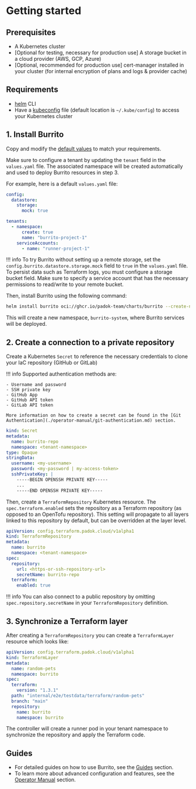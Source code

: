 # Getting started

## Prerequisites

- A Kubernetes cluster
- [Optional for testing, necessary for production use] A storage bucket in a cloud provider (AWS, GCP, Azure)
- [Optional, recommended for production use] cert-manager installed in your cluster (for internal encryption of plans and logs & provider cache)

## Requirements

- [helm](https://helm.sh/docs/intro/install/) CLI
- Have a [kubeconfig](https://kubernetes.io/docs/tasks/access-application-cluster/configure-access-multiple-clusters/) file (default location is `~/.kube/config`) to access your Kubernetes cluster

## 1. Install Burrito

Copy and modify the [default values](https://github.com/padok-team/burrito/blob/main/deploy/charts/burrito/values.yaml) to match your requirements.

Make sure to configure a tenant by updating the `tenant` field in the `values.yaml` file. The associated namespace will be created automatically and used to deploy Burrito resources in step 3.

For example, here is a default `values.yaml` file:
```yaml
config:
  datastore:
    storage:
      mock: true

tenants:
  - namespace:
      create: true
      name: "burrito-project-1"
    serviceAccounts:
      - name: "runner-project-1"
```

!!! info
    To try Burrito without setting up a remote storage, set the `config.burrito.datastore.storage.mock` field to `true` in the `values.yaml` file. To persist data such as Terraform logs, you must configure a storage bucket field. Make sure to specify a service account that has the necessary permissions to read/write to your remote bucket.

Then, install Burrito using the following command:

```bash
helm install burrito oci://ghcr.io/padok-team/charts/burrito --create-namespace -n burrito-system -f ./values.yaml
```

This will create a new namespace, `burrito-system`, where Burrito services will be deployed.

## 2. Create a connection to a private repository

Create a Kubernetes `Secret` to reference the necessary credentials to clone your IaC repository (GitHub or GitLab)

!!! info
    Supported authentication methods are:

    - Username and password
    - SSH private key
    - GitHub App
    - GitHub API token
    - GitLab API token

    More information on how to create a secret can be found in the [Git Authentication](./operator-manual/git-authentication.md) section.

```yaml
kind: Secret
metadata:
  name: burrito-repo
  namespace: <tenant-namespace>
type: Opaque
stringData:
  username: <my-username>
  password: <my-password | my-access-token>
  sshPrivateKey: |
    -----BEGIN OPENSSH PRIVATE KEY-----
    ...
    -----END OPENSSH PRIVATE KEY-----
```

Then, create a `TerraformRepository` Kubernetes resource. The `spec.terraform.enabled` sets the repository as a Terraform repository (as opposed to an OpenTofu repository). This setting will propagate to all layers linked to this repository by default, but can be overridden at the layer level.

```yaml
apiVersion: config.terraform.padok.cloud/v1alpha1
kind: TerraformRepository
metadata:
  name: burrito
  namespace: <tenant-namespace>
spec:
  repository:
    url: <https-or-ssh-repository-url>
    secretName: burrito-repo
  terraform:
    enabled: true
```

!!! info
    You can also connect to a public repository by omitting `spec.repository.secretName` in your `TerraformRepository` definition.

## 3. Synchronize a Terraform layer

After creating a `TerraformRepository` you can create a `TerraformLayer` resource which looks like:

```yaml
apiVersion: config.terraform.padok.cloud/v1alpha1
kind: TerraformLayer
metadata:
  name: random-pets
  namespace: burrito
spec:
  terraform:
    version: "1.3.1"
  path: "internal/e2e/testdata/terraform/random-pets"
  branch: "main"
  repository:
    name: burrito
    namespace: burrito
```

The controller will create a runner pod in your tenant namespace to synchronize the repository and apply the Terraform code.

## Guides

- For detailed guides on how to use Burrito, see the [Guides](./guides/index.md) section.
- To learn more about advanced configuration and features, see the [Operator Manual](./operator-manual/index.md) section.

